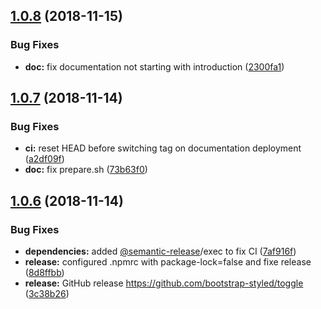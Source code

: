 ## [1.0.8](https://github.com/bootstrap-styled/toggle/compare/v1.0.7...v1.0.8) (2018-11-15)


### Bug Fixes

* **doc:** fix documentation not starting with introduction ([2300fa1](https://github.com/bootstrap-styled/toggle/commit/2300fa1))

## [1.0.7](https://github.com/bootstrap-styled/toggle/compare/v1.0.6...v1.0.7) (2018-11-14)


### Bug Fixes

* **ci:** reset HEAD before switching tag on documentation deployment ([a2df09f](https://github.com/bootstrap-styled/toggle/commit/a2df09f))
* **doc:** fix prepare.sh ([73b63f0](https://github.com/bootstrap-styled/toggle/commit/73b63f0))

## [1.0.6](https://github.com/bootstrap-styled/toggle/compare/v1.0.5...v1.0.6) (2018-11-14)


### Bug Fixes

* **dependencies:** added [@semantic-release](https://github.com/semantic-release)/exec to fix CI ([7af916f](https://github.com/bootstrap-styled/toggle/commit/7af916f))
* **release:** configured .npmrc with package-lock=false and fixe release ([8d8ffbb](https://github.com/bootstrap-styled/toggle/commit/8d8ffbb))
* **release:** GitHub release https://github.com/bootstrap-styled/toggle ([3c38b26](https://github.com/bootstrap-styled/toggle/commit/3c38b26))
